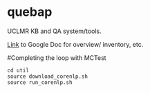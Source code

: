 # quebap
UCLMR KB and QA system/tools.

[Link](https://docs.google.com/document/d/1AaynDviR26bqofoImEcPxQgBcpvRBIcgLjScn-Hr6xk/edit) to Google Doc for overview/ inventory, etc.

#Completing the loop with MCTest
```
cd util
source download_corenlp.sh
source run_corenlp.sh
```
